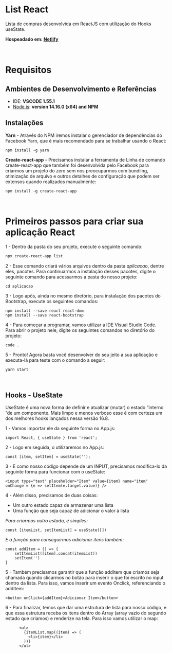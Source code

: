 # List React

Lista de compras desenvolvida em ReactJS com utilização do Hooks useState.

**Hospeadado em: [Netlify](https://list-reactjs.netlify.app/)**


&nbsp;


# Requisitos


## **Ambientes de Desenvolvimento e Referências**

* IDE:    **VSCODE 1.55.1**
* [Node.js](https://nodejs.org/en/):    **version 14.16.0 (x64) and NPM**

## Instalações

**Yarn** - Através do NPM iremos instalar o gerenciador de dependências do Facebook Yarn, que é mais recomendado para se trabalhar usando o React:

```
npm install -g yarn
````

**Create-react-app** - Precisamos instalar a ferramenta de Linha de comando create-react-app que também foi desenvolvida pelo Facebook para criarmos um projeto do zero sem nos preocuparmos com bundling, otimização de arquivo e outros detalhes de configuração que podem ser extensos quando realizados manualmente:

```
npm install -g create-react-app
````


&nbsp;


# Primeiros passos para criar sua aplicação React

1 - Dentro da pasta do seu projeto, execute o seguinte comando: 
```sh
npx create-react-app list
```

2 - Esse comando criará vários arquivos dentro da pasta *aplicacao*, dentre eles, pacotes. Para continuarmos a instalação desses pacotes, digite o seguinte comando para acessarmos a pasta do nosso projeto:
```
cd aplicacao
````

3 - Logo após, ainda no mesmo diretório, para instalação dos pacotes do Bootstrap, execute os seguintes comandos:
```
npm install --save react react-dom
npm install --save react-bootstrap
````

4 - Para começar a programar, vamos utilizar a IDE Visual Studio Code. Para abrir o projeto nele, digite os seguintes comandos no diretório do projeto:
```
code .
````

5 - Pronto! Agora basta você desenvolver do seu jeito a sua aplicação e executa-lá para teste com o comando a seguir:
```
yarn start
````

&nbsp;


## Hooks - UseState

UseState é uma nova forma de definir e atualizar (mutar) o estado “interno ”de um componente. Mais limpo e menos verboso esse é com certeza um dos melhores hooks lançados nessa versão 16.8.

1 - Vamos importar ele da seguinte forma no App.js: 
```
import React, { useState } from 'react';
````

2 - Logo em seguida, o utilizaremos no App.js:
```
const [item, setItem] = useState('');
````

3 - E como nosso código depende de um INPUT, precisamos modifica-lo da seguinte forma para funcionar com o useState:
```
<input type="text" placeholder="Item" value={item} name="item" onChange = {e => setItem(e.target.value)} />
````

4 -  Além disso, precisamos de duas coisas:

- Um outro estado capaz de armazenar uma lista
- Uma função que seja capaz de adicionar o valor à lista

*Para criarmos outro estado, é simples:*
```
const [itemList, setItemList] = useState([])
````

*E a função para conseguirmos adicionar itens também:*
```
const addItem = () => {
    setItemList([item].concat(itemList))
    setItem('')
}
````

5 - Também precisamos garantir que a função addItem que criamos seja chamada quando clicarmos no botão para inserir o que foi escrito no input dentro da lista. Para isso, vamos inserir um evento Onclick, referenciando o addItem:
```
<button onClick={addItem}>Adicionar Item</button>
````

6 - Para finalizar, temos que dar uma estrutura de lista para nosso código, e que essa estrutura receba os itens dentro do Array (array vazio do segundo estado que criamos) e renderize na tela. Para isso vamos utilizar o map:
```
      <ul>
        {itemList.map((item) => (
          <li>{item}</li>
        ))}
      </ul>
````
